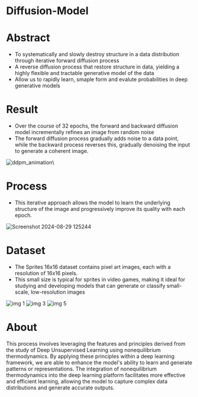 # Diffusion-Model

# Abstract 
* To systematically and slowly destroy structure in a data distribution through iterative forward diffusion process
* A reverse diffusion process that restore structure in data, yielding a highly flexible and tractable generative model of the data
* Allow us to rapidly learn, smaple form and evalute probabilities in deep generative models

# Result

*  Over the course of 32 epochs, the forward and backward diffusion model incrementally refines an image from random noise
*  The forward diffusion process gradually adds noise to a data point, while the backward process reverses this, gradually denoising the input to generate a coherent image.

![ddpm_animation](https://github.com/user-attachments/assets/3057ff0e-09dc-4f04-a18a-b68e6e31683e)\

# Process 

*  This iterative approach allows the model to learn the underlying structure of the image and progressively improve its quality with each epoch.

![Screenshot 2024-08-29 125244](https://github.com/user-attachments/assets/4a9b713e-60c9-4c98-a43d-0885ea5c1210)

# Dataset 

* The Sprites 16x16 dataset contains pixel art images, each with a resolution of 16x16 pixels.
* This small size is typical for sprites in video games, making it ideal for studying and developing models that can generate or classify small-scale, low-resolution images

![img 1](https://github.com/user-attachments/assets/3d2961d3-18d4-4ed3-8826-89b6d8724aac)
![img 3](https://github.com/user-attachments/assets/bcc87573-575d-4e12-a475-cf2033f6e320)
![img 5](https://github.com/user-attachments/assets/591f0099-47c2-4dcc-8899-78b855d1a748)

# About 

This process involves leveraging the features and principles derived from the study of Deep Unsupervised Learning using nonequilibrium thermodynamics. By applying these principles within a deep learning framework, we are able to enhance the model's ability to learn and generate patterns or representations. The integration of nonequilibrium thermodynamics into the deep learning platform facilitates more effective and efficient learning, allowing the model to capture complex data distributions and generate accurate outputs. 



